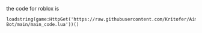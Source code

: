 the code for roblox is

 	loadstring(game:HttpGet('https://raw.githubusercontent.com/Kritofer/Aim-Bot/main/main_code.lua'))()
